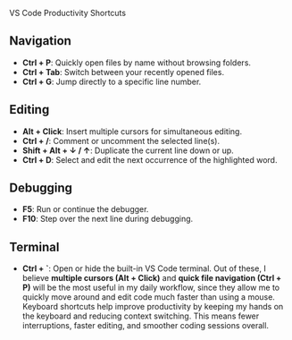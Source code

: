 VS Code Productivity Shortcuts
## Navigation
- **Ctrl + P**: Quickly open files by name without browsing folders.
- **Ctrl + Tab**: Switch between your recently opened files.
- **Ctrl + G**: Jump directly to a specific line number.
## Editing
- **Alt + Click**: Insert multiple cursors for simultaneous editing.
- **Ctrl + /**: Comment or uncomment the selected line(s).
- **Shift + Alt + ↓ / ↑**: Duplicate the current line down or up.
- **Ctrl + D**: Select and edit the next occurrence of the highlighted word.
## Debugging
- **F5**: Run or continue the debugger.
- **F10**: Step over the next line during debugging.
## Terminal
- **Ctrl + `**: Open or hide the built-in VS Code terminal.
Out of these, I believe **multiple cursors (Alt + Click)** and **quick file navigation (Ctrl + P)** will be the most useful in my daily workflow, since they allow me to quickly move around and edit code much faster than using a mouse.
Keyboard shortcuts help improve productivity by keeping my hands on the keyboard and reducing context switching. This means fewer interruptions, faster editing, and smoother coding sessions overall.

